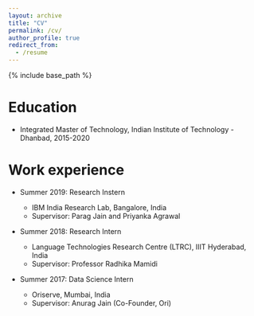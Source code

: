```yaml
---
layout: archive
title: "CV"
permalink: /cv/
author_profile: true
redirect_from:
  - /resume
---
```


{% include base_path %}

Education
======
* Integrated Master of Technology, Indian Institute of Technology - Dhanbad, 2015-2020


Work experience
======
* Summer 2019: Research Instern
  * IBM India Research Lab, Bangalore, India
  * Supervisor: Parag Jain and Priyanka Agrawal

* Summer 2018: Research Intern
  * Language Technologies Research Centre (LTRC), IIIT Hyderabad, India 
  * Supervisor: Professor Radhika Mamidi
  
* Summer 2017: Data Science Intern
  * Oriserve, Mumbai, India 
  * Supervisor: Anurag Jain (Co-Founder, Ori)
  
